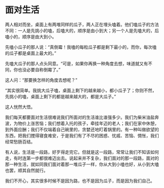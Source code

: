# 面对生活

两人相对而坐，桌面上有两堆同样的瓜子，两人正在埋头嗑着。他们嗑瓜子的方法不同：一人是先挑小的嗑，后嗑大的，顺序是由小到大；另一个人是先嗑大的，后嗑小的，顺序是由大到小。 

先嗑小瓜子的那人说：“真倒霉！我嗑的每粒瓜子都是剩下最小的，而你，每次嗑的瓜子都是桌面上最大的。” 

先嗑大瓜子的那人点头同意。“可是，如果你再换一种角度去想，味道就又有不同，你也没必要自称倒霉了。” 

这人问：“那要换怎样的角度去想呢？” 

“其实很简单。我挑大瓜子嗑，桌面上剩下的越来越小，都小瓜子了；你则不然，先挑小的嗑，桌面上剩下的都是越来越大的，都是大瓜子。” 

这人恍然大悟。 

我们每天都要面对生活很难说我们所面对的生活谁比谁强多少。我们为柴米油盐奔波，为物价上涨苦恼；我们想着入托的孩子，牵挂年迈的老人；我们在家中休憩，到外面应酬；我们不仅端着自己碗里的，贪婪还地盯着锅里的。有一种叫做欲望的东西，把我们搅得寝食难安，于是我们有了不尽的困惑、忧戚、苦恼、惆怅，我们经常愁肠百结。 

有人说，生活是一段路，好歹得走完它。但就是这一段路，常常让我们不知该如何走，有时连第一步都很难迈出去。说起来并不复杂，我们面对的那一段路，面对的那一种生活，就如同我们面对着那一堆瓜子一样，你从大到小嗑也好，从小到大嗑也罢，顺其自然就行。 

我们不开心，其实很多时候不是因为路，也不是因为瓜子，而是因为我们自己。
 